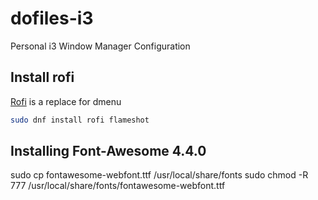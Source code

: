 # dofiles-i3
Personal i3 Window Manager Configuration

## Install rofi

[Rofi](https://github.com/DaveDavenport/rofi) is a replace for dmenu

```bash
sudo dnf install rofi flameshot
```

## Installing Font-Awesome 4.4.0
sudo cp fontawesome-webfont.ttf /usr/local/share/fonts
sudo chmod -R 777 /usr/local/share/fonts/fontawesome-webfont.ttf
